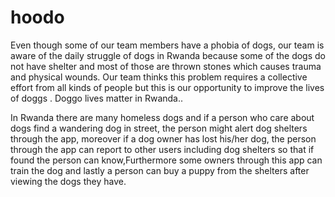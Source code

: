 # hoodo
Even though some of our team members have a phobia of dogs, our team is aware of the daily struggle of dogs in Rwanda because some of the dogs do not have shelter and most of those  are thrown stones which causes trauma and physical wounds. Our team thinks this problem requires a collective effort from all kinds of people but this is our opportunity to improve the  lives of doggs . Doggo lives matter in Rwanda..

 In Rwanda there are many homeless dogs and if a person who care about dogs find a wandering dog in street, the person might alert dog shelters through the app, moreover if a dog owner has lost his/her dog, the person through the app can  report to other users including dog shelters so that if found the person can know,Furthermore some owners through this app can train the dog and lastly a person can buy a puppy from the shelters after viewing the dogs they have.

